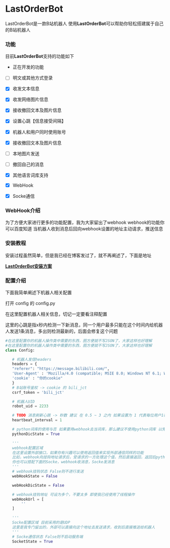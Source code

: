 # LastOrderBot
 LastOrderBot是一款B站机器人
 使用**LastOrderBot**可以帮助你轻松搭建属于自己的B站机器人

### 功能
 目前**LastOrderBot**支持的功能如下
 - 正在开发的功能
 - [ ] 明文或其他方式登录
 - [x] 收发文本信息
 - [x] 收发网络图片信息
 - [x] 接收撤回文本及图片信息
 - [x] 设置心跳【信息接受间隔】
 - [x] 机器人和用户同时使用账号
 - [x] 接收撤回文本及图片信息
 - [ ] 本地图片发送
 - [ ] 撤回自己的消息
 - [x] 其他语言词库支持
 - [x] WebHook
 - [x] Socke通信


### WebHook介绍
 为了方便大家进行更多的功能配置，我为大家留出了webhook
 webhook的功能你可以百度知道
 当机器人收到消息后回向webhook设置的地址主动请求，推送信息

### 安装教程
 安装过程虽然简单，但是我已经在博客发过了，就不再阐述了，下面是地址
 
 [**LastOrderBot安装方案**](https://imcys.com/2021/02/19/b%e7%ab%99%e6%9c%ba%e5%99%a8%e4%ba%ba%e6%90%ad%e5%bb%ba-lastorderbot.html)

### 配置介绍
 下面我简单阐述下机器人相关配置

 打开 config 的 config.py

 在这里配置机器人相关信息，切记一定要看注释配置

 这里的心跳是指x秒内检测一下新消息，同一个用户最多只能在这个时间内给机器人发送1条消息，多出则检测最新的，后面会修复这个问题
 ```python
 #在这里配置你的机器人操作类中需要的东西，图方便就不写JSON了，大家这样也好理解
 #在这里配置你的机器人操作类中需要的东西，图方便就不写JSON了，大家这样也好理解
class Config:

    # 机器人发信headers
    headers = {
    "referer": "https://message.bilibili.com/",
    'User-Agent' : 'Mozilla/4.0 (compatible; MSIE 8.0; Windows NT 6.1; WOW64; Trident/4.0; SLCC2; .NET CLR 2.0.50727; .NET CLR 3.5.30729; .NET CLR 3.0.30729; Media Center PC 6.0; .NET4.0C; InfoPath.3)',
    'cookie' : "你的cookie"
    }
    # B站账号鉴权 -> cookie 的 bili_jct
    csrf_token = 'bili_jct'

    # 机器人UID
    robot_uid = 2233

    # TODO 消息刷新心跳 -> 秒数 建议 在 0.5 ~ 3 之内 如果设置为 1 代表每位用户1秒内最多可以发送1条消息，可以同时发送 根据需求加快心跳 太低可能会给B站造成负担，请不要低于0.5
    heartbeat_interval = 1

    # python词库的使用与否 如果要用webhook去当词库，那么建议不使用python词库 以免重复推送
    pythonDicState = True

    '''
    webhook配置区域
    在这里设置外部接口，如果你有兴趣可以使用返回值来实现外部通信同样的功能
    比如，webhook向挂钩地址请求后，受请求的一方处理这个值，然后直接返回，返回后python把消息推送给机器人
    你也可以搭配下面的Socke，webhook收消息，Socke发消息
    '''
    # webhook挂钩状态 False则不进行发送
    webHookState = False

    webHookDicState = False

    # webhook挂钩地址 可设为多个，不要太多 即使我已经使用了线程操作
    webHookUrl = [
        ''
    ]

    '''
    Socke配置区域 目前采用的是UDP
    这里是我专门留出的，外部可以直接向这个地址去发送请求，收到后直接推送给机器人
    '''
    # Socke通信状态 False则不启动服务端
    SocketState = True
 ```

